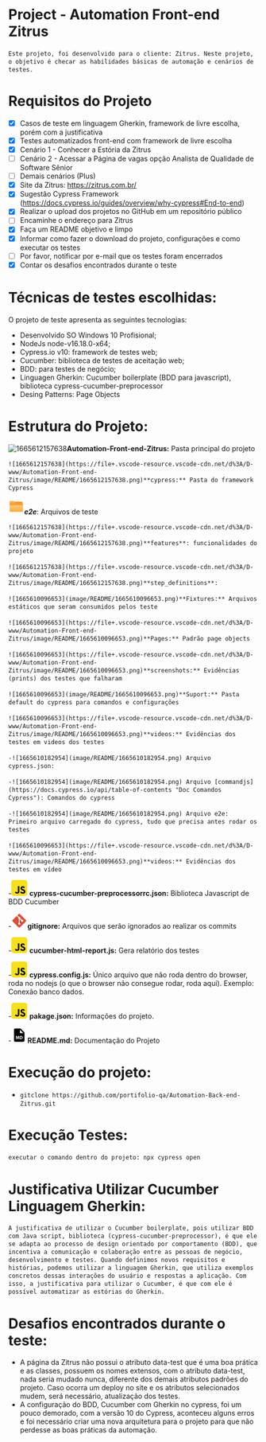 # Project - Automation Front-end Zitrus

    Este projeto, foi desenvolvido para o cliente: Zitrus. Neste projeto, o objetivo é checar as habilidades básicas de automação e cenários de testes.

# Requisitos do Projeto

- [X] Casos de teste em linguagem Gherkin, framework de livre escolha, porém com a justificativa
- [X] Testes automatizados front-end com framework de livre escolha
- [X] Cenário 1 - Conhecer a Estória da Zitrus
- [ ] Cenário 2 - Acessar a Página de vagas opção Analista de Qualidade de Software Sênior
- [ ] Demais cenários (Plus)
- [X] Site da Zitrus: https://zitrus.com.br/
- [X] Sugestão Cypress Framework (https://docs.cypress.io/guides/overview/why-cypress#End-to-end)
- [X] Realizar o upload dos projetos no GitHub em um repositório público
- [ ] Encaminhe o endereço para Zitrus
- [X] Faça um README objetivo e limpo
- [X] Informar como fazer o download do projeto, configurações e como executar os testes
- [ ] Por favor, notificar por e-mail que os testes foram encerrados
- [X] Contar os desafios encontrados durante o teste

# Técnicas de testes escolhidas:

O projeto de teste apresenta as seguintes tecnologias:

- Desenvolvido SO Windows 10 Profisional;
- NodeJs node-v16.18.0-x64;
- Cypress.io v10: framework de testes web;
- Cucumber: biblioteca de testes de aceitação web;
- BDD: para testes de negócio;
- Linguagen Gherkin: Cucumber boilerplate (BDD para javascript), biblioteca cypress-cucumber-preprocessor
- Desing Patterns: Page Objects

# Estrutura do Projeto:

![1665612157638](https://file+.vscode-resource.vscode-cdn.net/d%3A/D-www/Automation-Front-end-Zitrus/image/README/1665612157638.png)**Automation-Front-end-Zitrus:** Pasta principal do projeto

    ![1665612157638](https://file+.vscode-resource.vscode-cdn.net/d%3A/D-www/Automation-Front-end-Zitrus/image/README/1665612157638.png)**cypress:** Pasta do framework Cypress

   *![1665612157638](image/README/1665612157638.png)**e2e***: Arquivos de teste

    ![1665612157638](https://file+.vscode-resource.vscode-cdn.net/d%3A/D-www/Automation-Front-end-Zitrus/image/README/1665612157638.png)**features**: funcionalidades do projeto

    ![1665612157638](https://file+.vscode-resource.vscode-cdn.net/d%3A/D-www/Automation-Front-end-Zitrus/image/README/1665612157638.png)**step_definitions**:

    ![1665610096653](image/README/1665610096653.png)**Fixtures:** Arquivos estáticos que seram consumidos pelos teste

    ![1665610096653](https://file+.vscode-resource.vscode-cdn.net/d%3A/D-www/Automation-Front-end-Zitrus/image/README/1665610096653.png)**Pages:** Padrão page objects

    ![1665610096653](https://file+.vscode-resource.vscode-cdn.net/d%3A/D-www/Automation-Front-end-Zitrus/image/README/1665610096653.png)**screenshots:** Evidências (prints) dos testes que falharam

    ![1665610096653](image/README/1665610096653.png)**Suport:** Pasta default do cypress para comandos e configurações

    ![1665610096653](https://file+.vscode-resource.vscode-cdn.net/d%3A/D-www/Automation-Front-end-Zitrus/image/README/1665610096653.png)**videos:** Evidências dos testes em videos dos testes

    -![1665610182954](image/README/1665610182954.png) Arquivo cypress.json:

    -![1665610182954](image/README/1665610182954.png) Arquivo [commandjs](https://docs.cypress.io/api/table-of-contents "Doc Comandos Cypress"): Comandos do cypress

    -![1665610182954](image/README/1665610182954.png) Arquivo e2e: Primeiro arquivo carregado do cypress, tudo que precisa antes rodar os testes

    ![1665610096653](https://file+.vscode-resource.vscode-cdn.net/d%3A/D-www/Automation-Front-end-Zitrus/image/README/1665610096653.png)**videos:** Evidências dos testes em vídeo

-![1665610182954](image/README/1665610182954.png) **cypress-cucumber-preprocessorrc.json:** Biblioteca Javascript de BDD Cucumber

-![1665693518726](image/README/1665693518726.png)**gitignore:** Arquivos que serão ignorados ao realizar os commits

-![1665610182954](image/README/1665610182954.png) **cucumber-html-report.js:** Gera relatório dos testes

-![1665610182954](image/README/1665610182954.png) **cypress.config.js:** Único arquivo que não roda dentro do browser, roda no nodejs (o que o browser não consegue rodar, roda aqui). Exemplo: Conexão banco dados.

-![1665610182954](image/README/1665610182954.png) **pakage.json:** Informações do projeto.

-![1665692951598](image/README/1665692951598.png)**README.md:** Documentação do Projeto

# Execução do projeto:

- `gitclone https://github.com/portifolio-qa/Automation-Back-end-Zitrus.git`

# Execução Testes:

`executar o comando dentro do projeto: npx cypress open`

# Justificativa Utilizar Cucumber Linguagem Gherkin:

    A justificativa de utilizar o Cucumber boilerplate, pois utilizar BDD com Java script, biblioteca (cypress-cucumber-preprocessor), é que ele se adapta ao processo de design orientado por comportamento (BDD), que incentiva a comunicação e colaboração entre as pessoas de negócio, desenvolvimento e testes. Quando definimos novos requisitos e histórias, podemos utilizar a linguagem Gherkin, que utiliza exemplos concretos dessas interações do usuário e respostas a aplicação. Com isso, a justificativa para utilizar o Cucumber, é que com ele é possível automatizar as estórias do Gherkin.

# Desafios encontrados durante o teste:

* A página da Zitrus não possui o atributo data-test que é uma boa prática e as classes, possuem os nomes extensos,  com o atributo data-test, nada seria mudado nunca, diferente dos demais atributos padrões do projeto. Caso ocorra um deploy no site e os atributos selecionados mudem, será necessário, atualização dos testes.
* A configuração do BDD, Cucumber com Gherkin no cypress, foi um pouco demorado, com a versão 10 do Cypress, aconteceu alguns erros e foi necessário criar uma nova arquitetura para o projeto para que não perdesse as boas práticas da automação.
